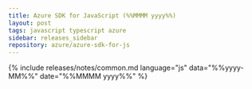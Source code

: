 ```yaml
---
title: Azure SDK for JavaScript (%%MMMM yyyy%%)
layout: post
tags: javascript typescript azure
sidebar: releases_sidebar
repository: azure/azure-sdk-for-js
---
```

{% include releases/notes/common.md language="js" data="%%yyyy-MM%%" date="%%MMMM yyyy%%" %}
